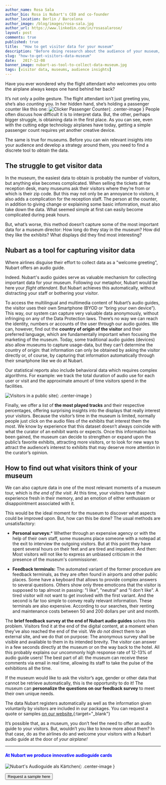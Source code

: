 ```yaml
---
author_name: Rosa Sala
author_bio: Rosa is Nubart's CEO and co-founder
author_location: Berlin / Barcelona
author_image: /blog/images/rosa-sala.jpg
author_url: https://www.linkedin.com/in/rosasalarose/
layout: post
comments: true
published: true
title:  "How to get visitor data for your museum"
description: "Before doing research about the audience of your museum, you need to collect data first. This may not be as easy as it sounds."
slug: "how-to-get-visitors-data-museum"
date:   2017-12-08
banner_image: nubart-as-tool-to-collect-data-museum.jpg
tags: [visitor data, museums, audience insights]
---
```


Have you ever wondered why the flight attendant who welcomes you onto the airplane always keeps one hand behind her back? 

It’s not only a polite gesture. The flight attendant isn’t just greeting you, she’s also _counting_ you. In her hidden hand, she’s holding a passenger counter like this one:
![Clicker Passenger Counter]({{site.baseurl}}/images/posts/passanger-counter.jpg){: .center-image }
People often discuss how difficult it is to interpret data. But, the other, perhaps bigger struggle, is obtaining data in the first place. As you can see, even with the cutting edge technology airplanes have today, getting a simple passenger count requires yet another creative device. 

The same is true for museums. Before you can win relevant insights into your audience and develop a strategy around them, you need to find a discrete tool to _obtain_ the data. 

<!--more-->

## The struggle to get visitor data

In the museum, the easiest data to obtain is probably the number of visitors, but anything else becomes complicated. When selling the tickets at the reception desk, many museums ask their visitors where they’re from or which is their zip code. But this may not only be an annoyance to visitors, it also adds a complication for the reception staff. The person at the counter, in addition to giving change or explaining some basic infomration, must also take down the data. What seemed simple at first can easily become complicated during peak hours.

But, what’s worse, this method doesn’t capture some of the most important data for a museum director: How long do they stay in the museum? How did they like the exhibits? What displays did they find most interesting?

## Nubart as a tool for capturing visitor data
Where airlines disguise their effort to collect data as a "welcome greeting", Nubart offers an audio guide.

Indeed. Nubart's audio guides serve as valuable mechanism for collecting important data for your museum. Following our metaphor, Nubart would be here your _flight attendant_. But Nubart achieves this automatically, without distracting your staff or bothering your visitor. 

To access the multilingual and multimedia content of Nubart’s audio guides, the visitor uses their own Smartphone (BYOD or “bring your own device”). This way, our system can capture very valuable data anonymously, without infringing on any of the Data Protection laws. There’s no way we can reach the identity, numbers or accounts of the user through our audio guides. We can, however, find out the **country of origin of the visitor** and their preferred language, which are fundamentally important when focusing the marketing of the museum. Today, some traditional audio guides (devices) also allow museums to capture usage-data, but they can’t determine the country of origin: that information can only be obtained by asking the visitor directly or, of course, by capturing that information automatically through their smartphone like we do at Nubart.

Our statistical reports also include behavioral data which requires complex algorithms. For example: we track the total duration of audio use for each user or visit and the approximate amount of time visitors spend in the facilities.

![Visitors in a public site]({{site.baseurl}}/images/posts/visitors-people.jpg){: .center-image }

Finally, we offer a list of **the most played tracks** and their respective percentages, offering surprising insights into the displays that really interest your visitors. Because the visitor’s time in the museum is limited, normally people just click on the audio files of the exhibits that interest them the most. We know by experience that this dataset doesn’t always coincide with what the curator of an exhibit wants or expects. Once this information has been gained, the museum can decide to strengthen or expand upon the public’s favorite exhibits, attracting more visitors, or to look for new ways to attract the audience’s interest to exhibits that may deserve more attention in the curator’s opinion.

## How to find out what visitors think of your museum

We can also capture data in one of the most relevant moments of a museum tour, which is _the end of the visit_. At this time, your visitors have their experience fresh in their memory, and an emotion of either enthusiasm or disappointment associated with it.

This would be the ideal moment for the museum to discover what aspects could be improved upon. But, how can this be done? The usual methods are unsatisfactory:
    
 * **Personal surveys:***
   Whether through an expensive agency or with the help of their own staff, some museums place someone with a notepad at the exit to interview the outgoing visitors. But at this point they have spent several hours on their feet and are tired and impatient. And then: Most visitors will not like to express an unbiased criticism in the presence of the museum's commissioner.
   
 * **Feedback terminals:**
   The automated variant of the former procedure are feedback terminals, as they are often found in airports and other public places. Some have a keyboard that allows to provide complex answers to several questions. Others show only three emoticons that the visitor is supposed to tap almost in passing: "I like", "neutral" and "I don't like". A tired visitor will not want to get involved with the first variant. And the second is far too simple to convey really relevant information.
   These terminals are also expensive. According to our searches, their renting and maintenance costs between 50 and 200 dollars per unit and month. 
 
The **brief feedback survey at the end of Nubart audio guides** solves this problem. Visitors find it at the end of the digital content, at a moment when they’ve also reached the end of the visit. We *do not* direct them to an external site, and we do that on purpose: The anonymous survey shall be visible and available to them in its intended brevity. The visitor can answer in a few seconds directly at the museum or on the way back to the hotel. All this probably explains our uncommonly high response rate of 12-13% of audio guide users! The best part of all: the museum can receive these comments via email in real time, allowing its staff to take the pulse of the exhibitions all the time.


If the museum would like to ask the visitor’s age, gender or other data that cannot be retrieve automatically, this is the opportunity to do it! The museum can **personalize the questions on our feedback survey** to meet their own unique needs. 

The data Nubart registers automatically as well as the information given voluntarily by visitors are included in our packages. You can request a quote or samples [on our website.](https://www.nubart.eu/pricing-samples.html){:target="_blank"} 

It’s possible that, as a museum, you don’t feel the need to offer an audio guide to your visitors. But, wouldn’t you like to know more about them? In that case, do as the airlines do and welcome your visitors with a Nubart audio guide at the door of *your airplane!*


***

#### <font color="blue">At Nubart we produce innovative audioguide cards</font>


![Nubart's Audioguide als Kärtchen]({{site.baseurl}}/images/posts/proceso-nubart.png){: .center-image }
<form action="../../../../../">
    <input type="submit" value="Request a sample here" />
</form>
